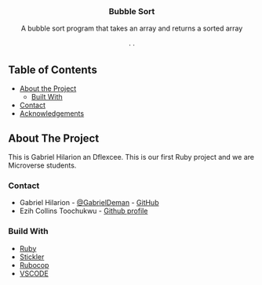 <!-- PROJECT LOGO -->

<br />
<p align="center">
   <h3 align="center">Bubble Sort</h3>

  <p align="center">
     A bubble sort program that takes an array and returns a sorted array
    <br />    
    <br />
    ·
    ·    
  </p>
</p>

<!-- TABLE OF CONTENTS -->
## Table of Contents

* [About the Project](#about-the-project)
  * [Built With](#built-with)
* [Contact](#contact)
* [Acknowledgements](#acknowledgements)



<!-- ABOUT THE PROJECT -->
## About The Project

  This is Gabriel Hilarion an Dflexcee. This is our first Ruby project and we are Microverse students.

### Contact
* Gabriel Hilarion - [@GabrielDeman](https://twitter.com/GabrielDeman) - [GitHub](https://github.com/gabrie-ihilarion)
* Ezih Collins Toochukwu - [Github profile](https://github.com/Dflexcee)

### Build With

* [Ruby]()
* [Stickler]()
* [Rubocop]()
* [VSCODE]()
